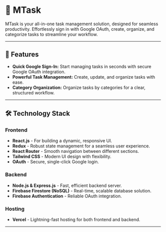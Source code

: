 # 🌟 **MTask**

MTask is your all-in-one task management solution, designed for seamless productivity. Effortlessly sign in with Google OAuth, create, organize, and categorize tasks to streamline your workflow.

---

## 🚀 **Features**

- **Quick Google Sign-In:** Start managing tasks in seconds with secure Google OAuth integration.
- **Powerful Task Management:** Create, update, and organize tasks with ease.
- **Category Organization:** Organize tasks by categories for a clear, structured workflow.

---

## 🛠️ **Technology Stack**

### **Frontend**

- **React.js** - For building a dynamic, responsive UI.
- **Redux** - Robust state management for a seamless user experience.
- **React Router** - Smooth navigation between different sections.
- **Tailwind CSS** - Modern UI design with flexibility.
- **OAuth** - Secure, single-click Google login.

### **Backend**

- **Node.js & Express.js** - Fast, efficient backend server.
- **Firebase Firestore (NoSQL)** - Real-time, scalable database solution.
- **Firebase Authentication** - Reliable OAuth integration.

### **Hosting**

- **Vercel** - Lightning-fast hosting for both frontend and backend.

---